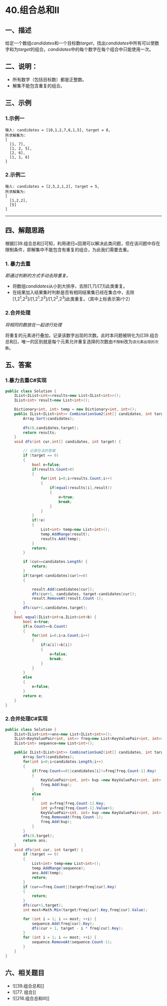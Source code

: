 # 40.组合总和II
## 一、描述
给定一个数组$candidates$和一个目标数$target$，找出$candidates$中所有可以使数字和为$target$的组合。$candidates$中的每个数字在每个组合中只能使用一次。

## 二、说明：
* 所有数字（包括目标数）都是正整数。
* 解集不能包含重复的组合。

## 三、示例
### 1.示例一
```
输入: candidates = [10,1,2,7,6,1,5], target = 8,
所求解集为:
[
  [1, 7],
  [1, 2, 5],
  [2, 6],
  [1, 1, 6]
]
```

### 2.示例二
```
输入: candidates = [2,5,2,1,2], target = 5,
所求解集为:
[
  [1,2,2],
  [5]
]
```

---

## 四、解题思路
根据[[39.组合总和]]可知，利用递归+回溯可以解决此类问题，但在该问题中存在限制条件，即解集中不能包含有重复的组合，为此我们需要去重。
### 1. 暴力去重
*即通过判断的方式手动去除重复。*
* 将数组$candidates$从小到大排序，去除[1,7]/[7,1]此类重复。
* 在结果加入结果集时判断是否有相同结果集已经在集合中，去除[1,2$^{1}$,2$^{2}$]/[1,2$^{1}$,2$^{3}$]/[1,2$^{2}$,2$^{3}$]此类重复。（其中上标表示第$i$个2）

### 2.合并处理
*将相同的数放在一起进行处理*

将重复的元素进行叠加，记录该数字出现的次数。此时本问题被转化为[[39.组合总和]]，唯一的区别就是每个元素允许重复选择的次数由`不限制`改为`该元素出现的次数`。

## 五、答案
### 1.暴力去重C#实现
```C#
public class Solution {
    IList<IList<int>>results=new List<IList<int>>();
    IList<int> result=new List<int>();

    Dictionary<int, int> temp = new Dictionary<int, int>();
    public IList<IList<int>> CombinationSum2(int[] candidates, int target) {
        Array.Sort(candidates);
        
        dfs(0,candidates,target);
        return results;
    }
    void dfs(int cur,int[] candidates, int target) {

        // 记录合法的答案
        if (target == 0) 
        {       
            bool e=false;
            if(results.Count>0)
            {
                for(int i=0;i<results.Count;i++)
                {
                    if(equal(results[i],result))
                    {
                        e=true;
                        break;
                    }
                }
            }
            if(!e)
            {
                List<int> temp=new List<int>();
                temp.AddRange(result);      
                results.Add(temp);
            }
            return;          
        }

        if (cur==candidates.Length) {
            return;
        }        
        if(target-candidates[cur]>=0)
        {

            result.Add(candidates[cur]);
            dfs(cur+1, candidates, target-candidates[cur]);
            result.RemoveAt(result.Count-1);
        }
        dfs(cur+1,candidates,target);
    }
    bool equal(IList<int>a,IList<int>b) {
        bool e=true;
        if(a.Count==b.Count)
        {
            for(int i=0;i<a.Count;i++)
            {
                if(a[i]!=b[i])
                {
                    e=false;
                    break;
                }
            }
        }
        else
        {
            e=false;
        }
        return e;
    }
}
```

### 2.合并处理C#实现
```C#
public class Solution {
    IList<IList<int>>ans=new List<IList<int>>();
    IList<KeyValuePair<int, int>> freq=new List<KeyValuePair<int, int>>();
    IList<int> sequence=new List<int>();

    public IList<IList<int>> CombinationSum2(int[] candidates, int target) {
        Array.Sort(candidates);
        for(int i=0;i<candidates.Length;i++)
        {
            if(freq.Count==0||candidates[i]!=freq[freq.Count-1].Key)
            {
                KeyValuePair<int, int> kvp =new KeyValuePair<int, int>(candidates[i], 1);
                freq.Add(kvp);
            }
            else
            {
                int x=freq[freq.Count-1].Key;
                int y=freq[freq.Count-1].Value+1;
                KeyValuePair<int, int> kvp =new KeyValuePair<int, int>(x, y);             
                freq.RemoveAt(freq.Count-1);
                freq.Add(kvp);
            }
        }
        dfs(0,target);
        return ans;
    }
    void dfs(int cur, int target) {
        if (target == 0) 
        {       
            List<int> temp=new List<int>();
            temp.AddRange(sequence);      
            ans.Add(temp);
            return;
        }
        if (cur==freq.Count||target<freq[cur].Key) 
        {
            return;
        }
        dfs(cur+1,target);      
        int most=Math.Min(target/freq[cur].Key,freq[cur].Value);

        for (int i = 1; i <= most; ++i) {
            sequence.Add(freq[cur].Key);
            dfs(cur + 1, target - i * freq[cur].Key);
        }
        for (int i = 1; i <= most; ++i) {
            sequence.RemoveAt(sequence.Count-1);
        }
    }
}
```

## 六、相关题目
* ![[39.组合总和]]
* ![[77. 组合]]
* ![[216.组合总和III]]